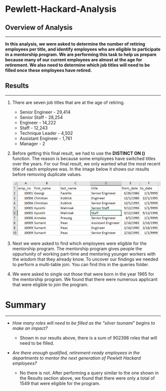 # Pewlett-Hackard-Analysis


## Overview of Analysis 
-------------------------------

**In this analysis, we were asked to determine the number of retiring employees per title, and identify employees who are eligible to participate in a mentorship program. 
We are performing this task to help us prepare because many of our current employees are almost at the age for retirement. We also need to determine which job titles will need to be filled once these employees have retired.**



## Results
-------------------------------

1. There are seven job titles that are at the age of retiring.

    - Senior Engineer -  29,414
    - Senior Staff - 28,254
    - Engineer - 14,222
    - Staff - 12,243
    - Technique Leader - 4,502
    - Assistant Engineer - 1,761
    - Manager - 2

2. Before getting this final result, we had to use the **DISTINCT ON ()** function. The reason is because some employees have switched titles over the years.
   For our final result, we only wanted what the most recent title of each employee was. In the image below it shows our results before removing duplicate values. 
   
   ![Readmeimg](https://github.com/mckenziekkilburn/Pewlett-Hackard-Analysis/blob/master/Readmeimg.PNG)
   
   
3. Next we were asked to find which employees were eligible for the mentorship program. The mentorship program gives people the oppurtunity of working part-time and mentoring younger workers with the wisdom that they already know. To uncover our findings we needed to perform a multi-table join. You can find this in the queries folder. 

4. We were asked to single out those that were born in the year 1965 for the mentorship program. We found that there were numerous applicant that were eligible to join the program. 


# Summary
---------------------------------
- *How many roles will need to be filled as the "silver tsunami" begins to make an impact?*
    - Shown in our results above, there is a sum of 902398 roles that will need to be filled.
      
      
- *Are there enough qualified, retirement-ready employees in the departments to mentor the next generation of Pewlett Hackard employees?*
    - No there is not. After performing a query similar to the one shown in the Results section above, we found that there were only a total of 1549 that were eligible for the program. 
  
   
